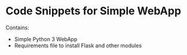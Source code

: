 # Code Snippets for Simple WebApp

Contains:

* Simple Python 3 WebApp 
* Requirements file to install Flask and other modules